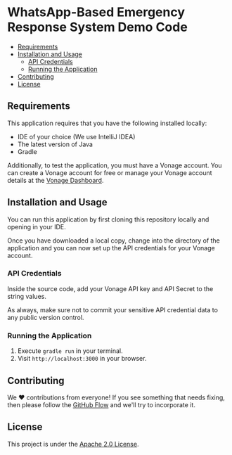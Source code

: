 # WhatsApp-Based Emergency Response System Demo Code

* [Requirements](#requirements)
* [Installation and Usage](#installation-and-usage)
  * [API Credentials](#api-credentials)
  * [Running the Application](#running-the-application)
* [Contributing](#contributing)
* [License](#license)

## Requirements

This application requires that you have the following installed locally:

* IDE of your choice (We use  IntelliJ IDEA)
* The latest version of Java 
* Gradle

Additionally, to test the application, you must have a Vonage account. You can create a Vonage account for free or manage your Vonage account details at the [Vonage Dashboard](https://developer.vonage.com).

## Installation and Usage

You can run this application by first cloning this repository locally and opening in your IDE. 

Once you have downloaded a local copy, change into the directory of the application and you can now set up the API credentials for your Vonage account.

### API Credentials

Inside the source code, add your Vonage API key and API Secret to the string values. 

As always, make sure not to commit your sensitive API credential data to any public version control. 

### Running the Application

1. Execute `gradle run` in your terminal.
2. Visit `http://localhost:3000` in your browser.

## Contributing

We ❤️ contributions from everyone! If you see something that needs fixing, then please follow the [GitHub Flow](https://guides.github.com/introduction/flow/index.html) and we'll try to incorporate it.

## License

This project is under the [Apache 2.0 License](https://github.com/Vonage-Community/blog-2fa-java-sample/blob/main/LICENSE).